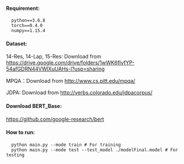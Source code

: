 

#### Requirement:

```
  python==3.6.8
  torch==0.4.0
  numpy==1.15.4
```

#### Dataset:
14-Res, 14-Lap, 15-Res: Download from https://drive.google.com/drive/folders/1wWK6fIvfYP-54afGDRN44VWlXuUAHs-l?usp=sharing

MPQA：Download from http://www.cs.pitt.edu/mpqa/

JDPA: Download from http://verbs.colorado.edu/jdpacorpus/

#### Download BERT_Base:
https://github.com/google-research/bert

#### How to run:
```
  python main.py --mode train # For training
  python main.py --mode test --test_model ./modelFinal.model # For testing
```
